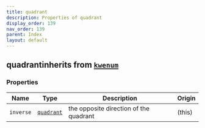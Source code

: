 ```yaml
---
title: quadrant
description: Properties of quadrant
display_order: 139
nav_order: 139
parent: Index
layout: default
---
```


## quadrantinherits from [`kwenum`](./kwenum.html)

### Properties

| Name | Type | Description | Origin |
|------|------|-------------|--------|
| `inverse` | [`quadrant`](./quadrant.html) | the opposite direction of the quadrant | (this) |

